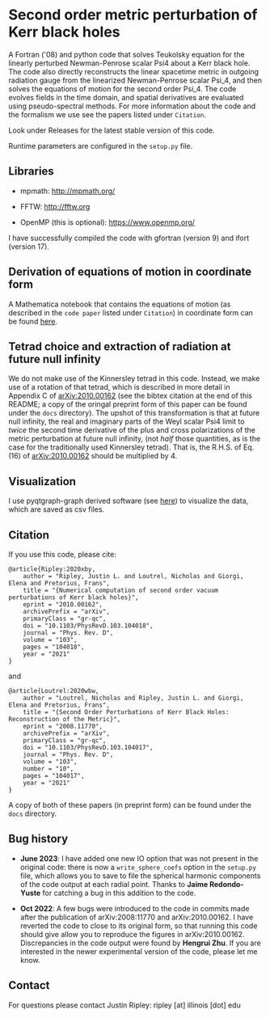 # Second order metric perturbation of Kerr black holes

A Fortran ('08) and python code that solves Teukolsky equation for
the linearly perturbed Newman-Penrose scalar Psi4 about a Kerr black hole.
The code also directly reconstructs
the linear spacetime metric in outgoing radiation gauge from
the linearized Newman-Penrose scalar Psi\_4, and then
solves the equations of motion for the second order Psi\_4.
The code evolves fields in the time domain, and spatial derivatives
are evaluated using pseudo-spectral methods. 
For more information about the code and the formalism we use
see the papers listed under `Citation`.

Look under Releases for the latest stable version of this code.

Runtime parameters are configured in the `setup.py` file.

## Libraries

* mpmath: 
	http://mpmath.org/

* FFTW: 
	http://fftw.org

* OpenMP (this is optional): 
	https://www.openmp.org/

I have successfully compiled the code with
gfortran (version 9) and ifort (version 17).

## Derivation of equations of motion in coordinate form

A Mathematica notebook that contains the equations of motion
(as described in the `code paper` listed under `Citation`) in coordinate
form can be found [here](https://github.com/JLRipley314/2nd-order-teuk-derivations).

## Tetrad choice and extraction of radiation at future null infinity 

We do not make use of the Kinnersley tetrad in this code.
Instead, we make use of a rotation of that tetrad, which is described in more detail 
in Appendix C of [arXiv:2010.00162](https://arxiv.org/abs/2010.00162) 
(see the bibtex citation at the end of this README; a copy of the oringal preprint form
of this paper can be found under the ``docs`` directory).
The upshot of this transformation is that at future null infinity, the real and imaginary
parts of the Weyl scalar Psi4 limit to *twice* the second time derivative of the
plus and cross polarizations of the metric perturbation at future null infinity,
(not *half* those quantities, as is the case for the traditionally used Kinnersley tetrad). 
That is, the R.H.S. of Eq. (16) of [arXiv:2010.00162](https://arxiv.org/abs/2010.00162)
should be multiplied by 4.

## Visualization

I use pyqtgraph-graph derived software
(see [here](https://github.com/JLRipley314/sci-vis))
to visualize the data, which are saved as csv files. 

## Citation

If you use this code, please cite:
```
@article{Ripley:2020xby,
    author = "Ripley, Justin L. and Loutrel, Nicholas and Giorgi, Elena and Pretorius, Frans",
    title = "{Numerical computation of second order vacuum perturbations of Kerr black holes}",
    eprint = "2010.00162",
    archivePrefix = "arXiv",
    primaryClass = "gr-qc",
    doi = "10.1103/PhysRevD.103.104018",
    journal = "Phys. Rev. D",
    volume = "103",
    pages = "104018",
    year = "2021"
}
```
and
```
@article{Loutrel:2020wbw,
    author = "Loutrel, Nicholas and Ripley, Justin L. and Giorgi, Elena and Pretorius, Frans",
    title = "{Second Order Perturbations of Kerr Black Holes: Reconstruction of the Metric}",
    eprint = "2008.11770",
    archivePrefix = "arXiv",
    primaryClass = "gr-qc",
    doi = "10.1103/PhysRevD.103.104017",
    journal = "Phys. Rev. D",
    volume = "103",
    number = "10",
    pages = "104017",
    year = "2021"
}
```

A copy of both of these papers (in preprint form) can be found under the ``docs`` directory.

## Bug history 

* **June 2023**: I have added one new IO option that was not present in the original code:
there is now a `write_sphere_coefs` option in the `setup.py` file, which allows you to save
to file the spherical harmonic components of the code output at each radial point.
Thanks to **Jaime Redondo-Yuste** for catching a bug in this addition to the code. 

* **Oct 2022**: A few bugs were introduced to the code in commits made after the
publication of arXiv:2008:11770 and arXiv:2010.00162.
I have reverted the code to close to its original form, 
so that running this code should give allow you to reproduce the
figures in arXiv:2010.00162. Discrepancies in the code output were found
by **Hengrui Zhu**.
If you are interested in the newer experimental version of the code, please let
me know.

## Contact

For questions please contact
Justin Ripley: ripley [at] illinois [dot] edu 
